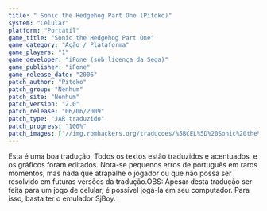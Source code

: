 ```yaml
---
title: " Sonic the Hedgehog Part One (Pitoko)"
system: "Celular"
platform: "Portátil"
game_title: "Sonic the Hedgehog Part One"
game_category: "Ação / Plataforma"
game_players: "1"
game_developer: "iFone (sob licença da Sega)"
game_publisher: "iFone"
game_release_date: "2006"
patch_author: "Pitoko"
patch_group: "Nenhum"
patch_site: "Nenhum"
patch_version: "2.0"
patch_release: "06/06/2009"
patch_type: "JAR traduzido"
patch_progress: "100%"
patch_images: ["//img.romhackers.org/traducoes/%5BCEL%5D%20Sonic%20the%20Hedgehog%20Part%20One%20-%20Pitoko%20-%201.png","//img.romhackers.org/traducoes/%5BCEL%5D%20Sonic%20the%20Hedgehog%20Part%20One%20-%20Pitoko%20-%202.png","//img.romhackers.org/traducoes/%5BCEL%5D%20Sonic%20the%20Hedgehog%20Part%20One%20-%20Pitoko%20-%203.png"]
---
```

Esta é uma boa tradução. Todos os textos estão traduzidos e acentuados, e os gráficos foram editados. Nota-se pequenos erros de português em raros momentos, mas nada que atrapalhe o jogador ou que não possa ser resolvido em futuras versões da tradução.OBS: Apesar desta tradução ser feita para um jogo de celular, é possível jogá-la em seu computador. Para isso, basta ter o emulador SjBoy.